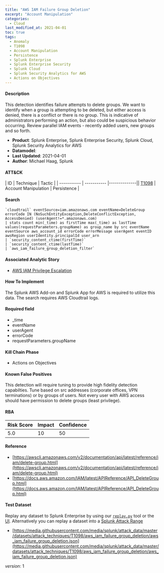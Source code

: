 ```yaml
---
title: "AWS IAM Failure Group Deletion"
excerpt: "Account Manipulation"
categories:
  - Cloud
last_modified_at: 2021-04-01
toc: true
tags:
  - Anomaly
  - T1098
  - Account Manipulation
  - Persistence
  - Splunk Enterprise
  - Splunk Enterprise Security
  - Splunk Cloud
  - Splunk Security Analytics for AWS
  - Actions on Objectives
---
```


#### Description

This detection identifies failure attempts to delete groups. We want to identify when a group is attempting to be deleted, but either access is denied, there is a conflict or there is no group. This is indicative of administrators performing an action, but also could be suspicious behavior occurring. Review parallel IAM events - recently added users, new groups and so forth.

- **Product**: Splunk Enterprise, Splunk Enterprise Security, Splunk Cloud, Splunk Security Analytics for AWS
- **Datamodel**:
- **Last Updated**: 2021-04-01
- **Author**: Michael Haag, Splunk


#### ATT&CK

| ID          | Technique   | Tactic       |
| ----------- | ----------- |--------------|| [T1098](https://attack.mitre.org/techniques/T1098/) | Account Manipulation | Persistence |


#### Search

```
`cloudtrail` eventSource=iam.amazonaws.com eventName=DeleteGroup errorCode IN (NoSuchEntityException,DeleteConflictException, AccessDenied) (userAgent!=*.amazonaws.com) 
| stats count min(_time) as firstTime max(_time) as lastTime values(requestParameters.groupName) as group_name by src eventName eventSource aws_account_id errorCode errorMessage userAgent eventID awsRegion userIdentity.principalId user_arn 
| `security_content_ctime(firstTime)` 
| `security_content_ctime(lastTime)` 
| `aws_iam_failure_group_deletion_filter`
```

#### Associated Analytic Story
* [AWS IAM Privilege Escalation](_stories/aws_iam_privilege_escalation)


#### How To Implement
The Splunk AWS Add-on and Splunk App for AWS is required to utilize this data. The search requires AWS Cloudtrail logs.

#### Required field
* _time
* eventName
* userAgent
* errorCode
* requestParameters.groupName


#### Kill Chain Phase
* Actions on Objectives


#### Known False Positives
This detection will require tuning to provide high fidelity detection capabilties. Tune based on src addresses (corporate offices, VPN terminations) or by groups of users. Not every user with AWS access should have permission to delete groups (least privilege).



#### RBA

| Risk Score  | Impact      | Confidence   |
| ----------- | ----------- |--------------|
| 5.0 | 10 | 50 |



#### Reference

* [https://awscli.amazonaws.com/v2/documentation/api/latest/reference/iam/delete-group.html](https://awscli.amazonaws.com/v2/documentation/api/latest/reference/iam/delete-group.html)
* [https://docs.aws.amazon.com/IAM/latest/APIReference/API_DeleteGroup.html](https://docs.aws.amazon.com/IAM/latest/APIReference/API_DeleteGroup.html)



#### Test Dataset
Replay any dataset to Splunk Enterprise by using our [`replay.py`](https://github.com/splunk/attack_data#using-replaypy) tool or the [UI](https://github.com/splunk/attack_data#using-ui).
Alternatively you can replay a dataset into a [Splunk Attack Range](https://github.com/splunk/attack_range#replay-dumps-into-attack-range-splunk-server)

* [https://media.githubusercontent.com/media/splunk/attack_data/master/datasets/attack_techniques/T1098/aws_iam_failure_group_deletion/aws_iam_failure_group_deletion.json](https://media.githubusercontent.com/media/splunk/attack_data/master/datasets/attack_techniques/T1098/aws_iam_failure_group_deletion/aws_iam_failure_group_deletion.json)


_version_: 1